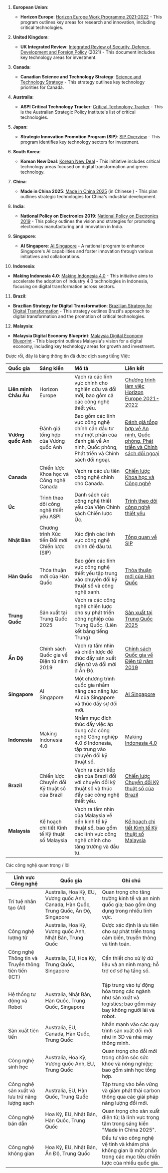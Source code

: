 1. **European Union**:
   - **Horizon Europe**: [Horizon Europe Work Programme 2021-2022]( https://ec.europa.eu/programmes/horizon2020/ ) - This program outlines key areas for research and innovation, including critical technologies.

2. **United Kingdom**:
   - **UK Integrated Review**: [Integrated Review of Security, Defence, Development and Foreign Policy](https://www.gov.uk/government/publications/global-britain-in-a-competitive-age-the-integrated-review-of-security-defence-development-and-foreign-policy ) (2021) - This document includes key technology areas for investment.

3. **Canada**:
   - **Canadian Science and Technology Strategy**: [Science and Technology Strategy](https://www.canada.ca/en/innovation-science-economic-development/news/2021/05/canadian-science-and-technology-strategy.html ) - This strategy outlines key technology priorities for Canada.

4. **Australia**:
   - **ASPI Critical Technology Tracker**: [Critical Technology Tracker](https://techtracker.aspi.org.au/ ) - This is the Australian Strategic Policy Institute's list of critical technologies.

5. **Japan**:
   - **Strategic Innovation Promotion Program (SIP)**: [SIP Overview](https://www.jst.go.jp/sip/english/index.html ) - This program identifies key technology sectors for investment.

6. **South Korea**:
   - **Korean New Deal**: [Korean New Deal](http://english.moef.go.kr/pc/selectTbPressCenterDtl.do?boardCd=N0001&seq=4917 ) - This initiative includes critical technology areas focused on digital transformation and green technology.

7. **China**:
   - **Made in China 2025**: [Made in China 2025](http://www.gov.cn/zhengce/content/2015-05/19/content_9784.htm ) (in Chinese ) - This plan outlines strategic technologies for China's industrial development.

8. **India**:
   - **National Policy on Electronics 2019**: [National Policy on Electronics 2019](https://www.meity.gov.in/content/national-policy-electronics-2019 ) - This policy outlines the vision and strategies for promoting electronics manufacturing and innovation in India.

9. **Singapore**:
   - **AI Singapore**: [AI Singapore](https://www.aisingapore.org/ ) - A national program to enhance Singapore's AI capabilities and foster innovation through various initiatives and collaborations.

10. **Indonesia**:
   - **Making Indonesia 4.0**: [Making Indonesia 4.0](https://www.kemenperin.go.id/artikel/19404/Making-Indonesia-4.0 ) - This initiative aims to accelerate the adoption of Industry 4.0 technologies in Indonesia, focusing on digital transformation across sectors.

11. **Brazil**:
   - **Brazilian Strategy for Digital Transformation**: [Brazilian Strategy for Digital Transformation](https://www.gov.br/governodigital/pt-br/estrategia-brasileira-de-transformacao-digital ) - This strategy outlines Brazil's approach to digital transformation and the promotion of critical technologies.

12. **Malaysia**:
   - **Malaysia Digital Economy Blueprint**: [Malaysia Digital Economy Blueprint](https://www.mdec.my/malaysia-digital-economy-blueprint/ ) - This blueprint outlines Malaysia's vision for a digital economy, including key technology areas for growth and investment.


Được rồi, đây là bảng thông tin đã được dịch sang tiếng Việt:

| Quốc gia        | Sáng kiến                                        | Mô tả                                                                                                                                                                                  | Liên kết                                                                                                                                                               |
| :--------------- | :------------------------------------------------ | :------------------------------------------------------------------------------------------------------------------------------------------------------------------------------------- | :---------------------------------------------------------------------------------------------------------------------------------------------------------------------- |
| **Liên minh Châu Âu** | Horizon Europe                                   | Vạch ra các lĩnh vực chính cho nghiên cứu và đổi mới, bao gồm cả các công nghệ thiết yếu.                                                                                              | [Chương trình làm việc Horizon Europe 2021-2022](https://ec.europa.eu/programmes/horizon2020/)                                                                       |
| **Vương quốc Anh** | Đánh giá tổng hợp của Vương quốc Anh             | Bao gồm các lĩnh vực công nghệ chính cần đầu tư như một phần của đánh giá về An ninh, Quốc phòng, Phát triển và Chính sách đối ngoại.                                                 | [Đánh giá tổng hợp về An ninh, Quốc phòng, Phát triển và Chính sách đối ngoại](https://www.gov.uk/government/publications/global-britain-in-a-competitive-age-the-integrated-review-of-security-defence-development-and-foreign-policy) |
| **Canada**         | Chiến lược Khoa học và Công nghệ Canada          | Vạch ra các ưu tiên công nghệ chính cho Canada.                                                                                                                                     | [Chiến lược Khoa học và Công nghệ](https://www.canada.ca/en/innovation-science-economic-development/news/2021/05/canadian-science-and-technology-strategy.html)                  |
| **Úc**            | Trình theo dõi công nghệ thiết yếu ASPI          | Danh sách các công nghệ thiết yếu của Viện Chính sách Chiến lược Úc.                                                                                                                    | [Trình theo dõi công nghệ thiết yếu](https://techtracker.aspi.org.au/)                                                                                                       |
| **Nhật Bản**       | Chương trình Xúc tiến Đổi mới Chiến lược (SIP)   | Xác định các lĩnh vực công nghệ chính để đầu tư.                                                                                                                                      | [Tổng quan về SIP](https://www.jst.go.jp/sip/english/index.html)                                                                                                           |
| **Hàn Quốc**      | Thỏa thuận mới của Hàn Quốc                      | Bao gồm các lĩnh vực công nghệ thiết yếu tập trung vào chuyển đổi kỹ thuật số và công nghệ xanh.                                                                                     | [Thỏa thuận mới của Hàn Quốc](http://english.moef.go.kr/pc/selectTbPressCenterDtl.do?boardCd=N0001&seq=4917)                                                                        |
| **Trung Quốc**    | Sản xuất tại Trung Quốc 2025                     | Vạch ra các công nghệ chiến lược cho sự phát triển công nghiệp của Trung Quốc. (Liên kết bằng tiếng Trung)                                                                                | [Sản xuất tại Trung Quốc 2025](http://www.gov.cn/zhengce/content/2015-05/19/content_9784.htm)                                                                                    |
| **Ấn Độ**          | Chính sách Quốc gia về Điện tử năm 2019          | Vạch ra tầm nhìn và chiến lược để thúc đẩy sản xuất điện tử và đổi mới ở Ấn Độ.                                                                                                      | [Chính sách Quốc gia về Điện tử năm 2019](https://www.meity.gov.in/content/national-policy-electronics-2019)                                                                 |
| **Singapore**      | AI Singapore                                     | Một chương trình quốc gia nhằm nâng cao năng lực AI của Singapore và thúc đẩy sự đổi mới.                                                                                                  | [AI Singapore](https://www.aisingapore.org/)                                                                                                                            |
| **Indonesia**      | Making Indonesia 4.0                            | Nhằm mục đích thúc đẩy việc áp dụng các công nghệ Công nghiệp 4.0 ở Indonesia, tập trung vào chuyển đổi kỹ thuật số.                                                                     | [Making Indonesia 4.0](https://www.kemenperin.go.id/artikel/19404/Making-Indonesia-4.0)                                                                                     |
| **Brazil**         | Chiến lược Chuyển đổi Kỹ thuật số của Brazil     | Vạch ra cách tiếp cận của Brazil đối với chuyển đổi kỹ thuật số và thúc đẩy các công nghệ thiết yếu.                                                                                   | [Chiến lược Chuyển đổi Kỹ thuật số của Brazil](https://www.gov.br/governodigital/pt-br/estrategia-brasileira-de-transformacao-digital)                                         |
| **Malaysia**       | Kế hoạch chi tiết Kinh tế Kỹ thuật số Malaysia | Vạch ra tầm nhìn của Malaysia về nền kinh tế kỹ thuật số, bao gồm các lĩnh vực công nghệ chính cho tăng trưởng và đầu tư.                                                                | [Kế hoạch chi tiết Kinh tế Kỹ thuật số Malaysia](https://www.mdec.my/malaysia-digital-economy-blueprint/)                                                                          |
                                                                                                                                  

Các công nghệ quan trọng / lõi

| **Lĩnh vực Công nghệ**          | **Quốc gia**         | **Ghi chú**                                                                                  |
|----------------------------------|---------------------|-------------------------------------------------------------------------------------------|
| Trí tuệ nhân tạo (AI)           | Australia, Hoa Kỳ, EU, Vương quốc Anh, Canada, Hàn Quốc, Trung Quốc, Ấn Độ, Singapore | Quan trọng cho tăng trưởng kinh tế và an ninh quốc gia; bao gồm ứng dụng trong nhiều lĩnh vực. |
| Công nghệ lượng tử               | Australia, Hoa Kỳ, Vương quốc Anh, Nhật Bản, Trung Quốc | Được xác định là ưu tiên cho sự phát triển trong cảm biến, truyền thông và tính toán.      |
| Công nghệ Thông tin và Truyền thông tiên tiến (ICT) | Australia, EU, Hoa Kỳ, Trung Quốc, Singapore | Cần thiết cho xử lý dữ liệu và an ninh mạng; hỗ trợ cơ sở hạ tầng số.                     |
| Hệ thống tự động và Robot       | Australia, Nhật Bản, Hàn Quốc, Trung Quốc, Singapore | Tập trung vào tự động hóa trong các ngành như sản xuất và logistics; bao gồm máy bay không người lái và robot. |
| Sản xuất tiên tiến               | Australia, EU, Canada, Hàn Quốc, Trung Quốc | Nhấn mạnh vào các quy trình sản xuất đổi mới như in 3D và nhà máy thông minh.            |
| Công nghệ sinh học               | Australia, Hoa Kỳ, Vương quốc Anh, EU, Trung Quốc | Quan trọng cho đổi mới trong chăm sóc sức khỏe và nông nghiệp; bao gồm sinh học tổng hợp.  |
| Công nghệ sản xuất và lưu trữ năng lượng sạch | Australia, EU, Hàn Quốc, Trung Quốc | Tập trung vào bền vững và giảm phát thải carbon thông qua các giải pháp năng lượng đổi mới. |
| Công nghệ bán dẫn           | Hoa Kỳ, EU, Nhật Bản, Hàn Quốc, Trung Quốc | Quan trọng cho sản xuất điện tử; là lĩnh vực trọng tâm trong sáng kiến "Made in China 2025". |
| Công nghệ không gian        | Hoa Kỳ, EU, Nhật Bản, Ấn Độ, Trung Quốc | Đầu tư vào công nghệ vệ tinh và khám phá không gian là một phần trong các mục tiêu chiến lược của nhiều quốc gia. |

